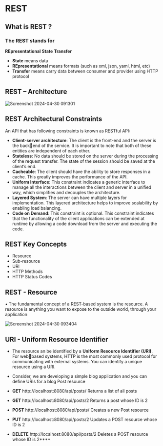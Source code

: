 # REST 
## What is REST ?

### The **REST** stands for 
**REpresentational**
**State** 
**Transfer**

- **State** means data
- **REpresentational** means formats (such as xml, json, yaml, html, etc)
- **Transfer** means carry data between consumer and provider using HTTP protocol

## REST – Architecture

![Screenshot 2024-04-30 091301](https://github.com/OmprakashOrnold/DailyNotes/assets/36263846/64ee65fe-4aef-4b27-aebc-d48cf2591450)

## REST Architectural Constraints

An API that has following constraints is known as RESTful API:
- **Client-server architecture**: The client is the front-end and the server is the backend of the service. It is important to note that both of these entities are 
independent of each other.
- **Stateless**: No data should be stored on the server during the processing of the 
request transfer. The state of the session should be saved at the client’s end.
- **Cacheable**: The client should have the ability to store responses in a cache. This 
greatly improves the performance of the API.
- **Uniform Interface**: This constraint indicates a generic interface to manage all the 
interactions between the client and server in a unified way, which simplifies and 
decouples the architecture. 
- **Layered System**: The server can have multiple layers for implementation. This 
layered architecture helps to improve scalability by enabling load balancing.
- **Code on Demand**: This constraint is optional. This constraint indicates that the 
functionality of the client applications can be extended at runtime by allowing a 
code download from the server and executing the code.

## REST Key Concepts
- Resource
- Sub-resource
- URI
- HTTP Methods
- HTTP Status Codes

## REST - Resource
• The fundamental concept of a REST-based system is the resource. A resource is anything you want 
to expose to the outside world, through your application

![Screenshot 2024-04-30 093404](https://github.com/OmprakashOrnold/DailyNotes/assets/36263846/bef25fd0-f0c2-40c9-925c-a1b106d6e0eb)

## URI - Uniform Resource Identifier
- The resource an be identified by  a **Uniform Resource Identifier (URI)**. For webbased systems,
HTTP is the most commonly used protocol for communicating 
with external systems. You can identify a unique resource using a URI.
- Consider, we are developing a simple blog application and you can define URIs for  a blog Post resource

- **GET**  http://localhost:8080/api/posts/ Returns a list of all posts
- **GET**  http://localhost:8080/api/posts/2  Returns a post whose ID is 2
- **POST**  http://localhost:8080/api/posts/  Creates a new Post resource
- **PUT**  http://localhost:8080/api/posts/2  Updates a POST resource whose ID is 2
- **DELETE**  http://localhost:8080/api/posts/2 Deletes a POST resource whose ID is 2****
